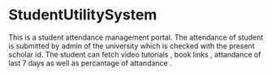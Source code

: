 # StudentUtilitySystem
This is a student attendance management portal.
The attendance of student is submitted by admin of the university which is checked with the present scholar id.
The student can fetch video tutorials , book links , attandance of last 7 days as well as percantage of attandance .